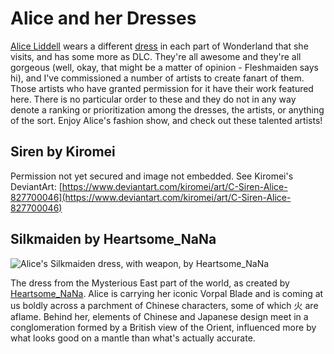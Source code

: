 Alice and her Dresses
=====================

[Alice Liddell](https://alice.fandom.com/wiki/Alice_Liddell) wears a different
[dress](https://alice.fandom.com/wiki/Dress) in each part of Wonderland that she
visits, and has some more as DLC. They're all awesome and they're all gorgeous
(well, okay, that might be a matter of opinion - Fleshmaiden says hi), and I've
commissioned a number of artists to create fanart of them. Those artists who
have granted permission for it have their work featured here. There is no
particular order to these and they do not in any way denote a ranking or
prioritization among the dresses, the artists, or anything of the sort. Enjoy
Alice's fashion show, and check out these talented artists!

Siren by Kiromei
----------------

Permission not yet secured and image not embedded. See Kiromei's DeviantArt:
[https://www.deviantart.com/kiromei/art/C-Siren-Alice-827700046](https://www.deviantart.com/kiromei/art/C-Siren-Alice-827700046)

Silkmaiden by Heartsome_NaNa
----------------------------

![Alice's Silkmaiden dress, with weapon, by Heartsome_NaNa](https://heartsomenanaart.weebly.com/uploads/1/1/9/9/119994482/silkmaidencomp_orig.jpg)

The dress from the Mysterious East part of the world, as created by [Heartsome_NaNa](https://heartsomenanaart.weebly.com/).
Alice is carrying her iconic Vorpal Blade and is coming at us boldly across a
parchment of Chinese characters, some of which 火 are aflame. Behind her,
elements of Chinese and Japanese design meet in a conglomeration formed by a
British view of the Orient, influenced more by what looks good on a mantle
than what's actually accurate.

